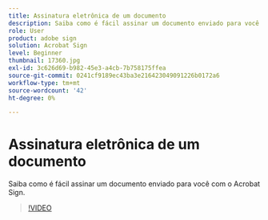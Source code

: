 ```yaml
---
title: Assinatura eletrônica de um documento
description: Saiba como é fácil assinar um documento enviado para você com o Acrobat Sign
role: User
product: adobe sign
solution: Acrobat Sign
level: Beginner
thumbnail: 17360.jpg
exl-id: 3c626d69-b982-45e3-a4cb-7b758175ffea
source-git-commit: 0241cf9189ec43ba3e216423049091226b0172a6
workflow-type: tm+mt
source-wordcount: '42'
ht-degree: 0%

---
```


# Assinatura eletrônica de um documento

Saiba como é fácil assinar um documento enviado para você com o Acrobat Sign.

>[!VIDEO](https://video.tv.adobe.com/v/344217?hidetitle=true)

